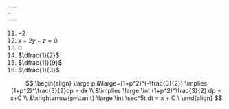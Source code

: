 ```yaml
---
~
---
```

11. $-2$
12. $x+2y-z=0$
13. $0$
14. $\dfrac{1}{2}$
15. $\dfrac{11}{9}$
16. $\dfrac{1}{3}$

$$
\begin{align}
\large p'&\large=(1+p^2)^{-\frac{3}{2}} \implies (1+p^2)^\frac{3}{2}dp = dx \\
&\implies \large \int (1+p^2)^\frac{3}{2} dp = x+C \\
&\xrightarrow{p=\tan t} \large \int \sec^5t dt = x + C \
\end{align}
$$
